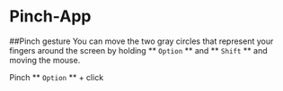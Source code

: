 # Pinch-App


##Pinch gesture
You can move the two gray circles that represent your fingers around the screen by holding ** `Option` ** and ** `Shift` ** and moving the mouse.

Pinch ** `Option` ** + click
